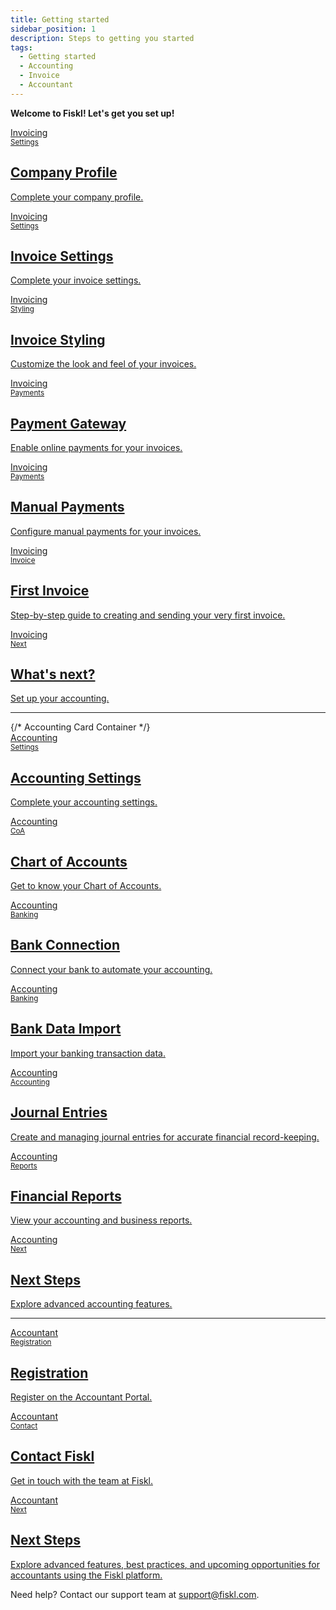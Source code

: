 ```yaml
---
title: Getting started
sidebar_position: 1
description: Steps to getting you started
tags:
  - Getting started
  - Accounting
  - Invoice
  - Accountant
---
```


**Welcome to Fiskl! Let's get you set up!**

<CardContainer>
<div className="card-grid invoicing-cards">
  <a href="with-invoicing#complete-your-company-profile">
    <div className="container_card">
      <div className="card__header">
        <div>Invoicing</div>
        <small>Settings</small>
        <div style={{ width: '80%', height: '1px', backgroundColor: 'white', margin: '1rem auto' }}></div>
      </div>
      <div className="card__body">
        <h2>Company Profile</h2>
        <p>Complete your company profile.</p>
      </div>
    </div>
  </a>

  <a href="with-invoicing#complete-your-invoice-settings">
  <div className="container_card">
    <div className="card__header">
      <div>Invoicing</div>
      <small>Settings</small>
      <div style={{ width: '80%', height: '1px', backgroundColor: 'white', margin: '1rem auto' }}></div>
    </div>
    <div className="card__body">
      <h2>Invoice Settings</h2>
      <p>Complete your invoice settings.</p>
    </div>
  </div>
</a>

<a href="with-invoicing#style-your-invoice">
  <div className="container_card">
    <div className="card__header">
      <div>Invoicing</div>
      <small>Styling</small>
      <div style={{ width: '80%', height: '1px', backgroundColor: 'white', margin: '1rem auto' }}></div>
    </div>
    <div className="card__body">
      <h2>Invoice Styling</h2>
      <p>Customize the look and feel of your invoices.</p>
    </div>
  </div>
</a>

<a href="with-invoicing#connect-a-payment-gateway">
  <div className="container_card">
    <div className="card__header">
      <div>Invoicing</div>
      <small>Payments</small>
      <div style={{ width: '80%', height: '1px', backgroundColor: 'white', margin: '1rem auto' }}></div>
    </div>
    <div className="card__body">
      <h2>Payment Gateway</h2>
      <p>Enable online payments for your invoices.</p>
    </div>
  </div>
</a>

<a href="with-invoicing#add-a-manual-payment">
  <div className="container_card">
    <div className="card__header">
      <div>Invoicing</div>
      <small>Payments</small>
      <div style={{ width: '80%', height: '1px', backgroundColor: 'white', margin: '1rem auto' }}></div>
    </div>
    <div className="card__body">
      <h2>Manual Payments</h2>
      <p>Configure manual payments for your invoices.</p>
    </div>
  </div>
</a>

<a href="with-invoicing#create-your-first-invoice">
  <div className="container_card">
    <div className="card__header">
      <div>Invoicing</div>
      <small>Invoice</small>
      <div style={{ width: '80%', height: '1px', backgroundColor: 'white', margin: '1rem auto' }}></div>
    </div>
    <div className="card__body">
      <h2>First Invoice</h2>
      <p>Step-by-step guide to creating and sending your very first invoice.</p>
    </div>
  </div>
</a>
<a href="with-invoicing#whats-next">
  <div className="container_card">
    <div className="card__header">
      <div>Invoicing</div>
      <small>Next</small>
      <div style={{ width: '80%', height: '1px', backgroundColor: 'white', margin: '1rem auto' }}></div>
    </div>
    <div className="card__body">
      <h2>What's next?</h2>
      <p>Set up your accounting.</p>
    </div>
  </div>
</a>

</div>
</CardContainer>

---

<CardContainer>
{/* Accounting Card Container */}
<div className="card-grid accounting-cards">
  <a href="with-accounting#complete-your-accounting-settings">
    <div className="container_card">
      <div className="card__header">
        <div>Accounting</div>
        <small>Settings</small>
        <div style={{ width: '80%', height: '1px', backgroundColor: 'white', margin: '1rem auto' }}></div>
      </div>
      <div className="card__body">
        <h2>Accounting Settings</h2>
        <p>Complete your accounting settings.</p>
      </div>
    </div>
  </a>

  <a href="with-accounting#get-to-know-your-chart-of-accounts">
    <div className="container_card">
      <div className="card__header">
        <div>Accounting</div>
        <small>CoA</small>
        <div style={{ width: '80%', height: '1px', backgroundColor: 'white', margin: '1rem auto' }}></div>
      </div>
      <div className="card__body">
        <h2>Chart of Accounts</h2>
        <p>Get to know your Chart of Accounts.</p>
      </div>
    </div>
  </a>

  <a href="with-accounting#connect-your-bank">
    <div className="container_card">
      <div className="card__header">
        <div>Accounting</div>
        <small>Banking</small>
        <div style={{ width: '80%', height: '1px', backgroundColor: 'white', margin: '1rem auto' }}></div>
      </div>
      <div className="card__body">
        <h2>Bank Connection</h2>
        <p>Connect your bank to automate your accounting.</p>
      </div>
    </div>
  </a>

  <a href="with-accounting#import-your-bank-data">
    <div className="container_card">
      <div className="card__header">
        <div>Accounting</div>
        <small>Banking</small>
        <div style={{ width: '80%', height: '1px', backgroundColor: 'white', margin: '1rem auto' }}></div>
      </div>
      <div className="card__body">
        <h2>Bank Data Import</h2>
        <p>Import your banking transaction data.</p>
      </div>
    </div>
  </a>

  <a href="with-accounting#create-a-journal-entry">
    <div className="container_card">
      <div className="card__header">
        <div>Accounting</div>
        <small>Accounting</small>
        <div style={{ width: '80%', height: '1px', backgroundColor: 'white', margin: '1rem auto' }}></div>
      </div>
      <div className="card__body">
        <h2>Journal Entries</h2>
        <p>Create and managing journal entries for accurate financial record-keeping.</p>
      </div>
    </div>
  </a>

  <a href="with-accounting#view-your-reports">
    <div className="container_card">
      <div className="card__header">
        <div>Accounting</div>
        <small>Reports</small>
        <div style={{ width: '80%', height: '1px', backgroundColor: 'white', margin: '1rem auto' }}></div>
      </div>
      <div className="card__body">
        <h2>Financial Reports</h2>
        <p>View your accounting and business reports.</p>
      </div>
    </div>
  </a>

  <a href="with-accounting#whats-next">
    <div className="container_card">
      <div className="card__header">
        <div>Accounting</div>
        <small>Next</small>
        <div style={{ width: '80%', height: '1px', backgroundColor: 'white', margin: '1rem auto' }}></div>
      </div>
      <div className="card__body">
        <h2>Next Steps</h2>
        <p>Explore advanced accounting features.</p>
      </div>
    </div>
  </a>
</div>
</CardContainer>

---

<CardContainer>
<div className="card-grid accountant-cards">
  <a href="as-an-accountant#register-on-the-accounting-portal">
    <div className="container_card">
      <div className="card__header">
        <div>Accountant</div>
        <small>Registration</small>
        <div style={{ width: '80%', height: '1px', backgroundColor: 'white', margin: '1rem auto' }}></div>
      </div>
      <div className="card__body">
        <h2>Registration</h2>
        <p>Register on the Accountant Portal.</p>
      </div>
    </div>
  </a>

  <a href="as-an-accountant#reach-out-to-the-fiskl-team">
    <div className="container_card">
      <div className="card__header">
        <div>Accountant</div>
        <small>Contact</small>
        <div style={{ width: '80%', height: '1px', backgroundColor: 'white', margin: '1rem auto' }}></div>
      </div>
      <div className="card__body">
        <h2>Contact Fiskl</h2>
        <p>Get in touch with the team at Fiskl.</p>
      </div>
    </div>
  </a>

  <a href="as-an-accountant#whats-next">
    <div className="container_card">
      <div className="card__header">
        <div>Accountant</div>
        <small>Next</small>
        <div style={{ width: '80%', height: '1px', backgroundColor: 'white', margin: '1rem auto' }}></div>
      </div>
      <div className="card__body">
        <h2>Next Steps</h2>
        <p>Explore advanced features, best practices, and upcoming opportunities for accountants using the Fiskl platform.</p>
      </div>
    </div>
  </a>
</div>
</CardContainer>

Need help? Contact our support team at [support@fiskl.com](mailto:support@fiskl.com).